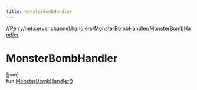 ```yaml
---
title: MonsterBombHandler
---
```

//[Perry](../../../index.html)/[net.server.channel.handlers](../index.html)/[MonsterBombHandler](index.html)/[MonsterBombHandler](-monster-bomb-handler.html)



# MonsterBombHandler



[jvm]\
fun [MonsterBombHandler](-monster-bomb-handler.html)()




